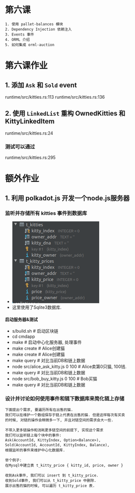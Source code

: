 # 第六课
    1. 使用 pallet-balances 模块
    2. Dependency Injection 依赖注入
    3. Events 事件
    4. ORML 介绍
    5. 如何集成 orml-auction

# 第六课作业
## 1. 添加 `Ask` 和 `Sold` event
runtime/src/kitties.rs:113
runtime/src/kitties.rs:136

## 2. 使用 `LinkedList` 重构 OwnedKitties 和 KittyLinkedItem 
runtime/src/kitties.rs:24

### 测试可以通过
runtime/src/kitties.rs:295


# 额外作业

## 1. 利用 polkadot.js 开发一个node.js服务器

### 监听并存储所有 kitties 事件到数据库
* ![tables](cmdapp/tables.png)
* 这里使用了Sqlite3数据库.

#### 启动服务器&测试
* s/build.sh # 启动区块链
* cd cmdapp
* make # 启动中心化服务器, 处理事件
* make create # Alice创建猫
* make create # Alice创建猫
* make query # 对比当前DB和链上数据
* node src/alice_ask_kitty.js 0 100 # Alice卖第0只猫, 100钱.
* make query # 对比当前DB和链上数据
* node src/bob_buy_kitty.js 0 100 # Bob买猫
* make query # 对比当前DB和链上数据

### 设计并讨论如何使用事件和链下数据库来简化链上存储
```text
下面提出个需求, 要遍历所有在出售的猫. 
我们可以在维护一个数组保存于链上代表在出售的猫. 但是这样每次有买卖
的时候, 对链的操作会稍微多一下, 并且对链空间的需求会大一些. 

不带入更多链操作和消耗更多链空间的前提下, 实现这个需求
我们可以监听链上每个块中的事件:
Ask(AccountId, KittyIndex, Option<Balance>),
Sold(AccountId, AccountId, KittyIndex, Balance),
根据监听的事件来维护中心化数据库. 

举个例子: 
在Mysql中建立表 t_kitty_price { kitty_id, price, owner }

收到Ask事件, 我们可以 insert 到 t_kitty_price. 
收到Sold事件, 我们可以从 t_kitty_price 中删除. 
展示出售的猫的时候, 可以遍历 t_kitty_price 表.
```


